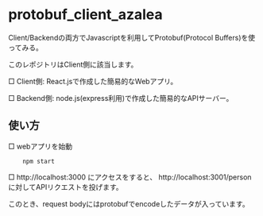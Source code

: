 # protobuf_client_azalea

Client/Backendの両方でJavascriptを利用してProtobuf(Protocol Buffers)を使ってみる。

このレポジトリはClient側に該当します。

□ Client側: React.jsで作成した簡易的なWebアプリ。

□ Backend側: node.js(express利用)で作成した簡易的なAPIサーバー。


## 使い方
□ webアプリを始動
```
    npm start
```

□ http://localhost:3000 にアクセスをすると、 http://localhost:3001/person に対してAPIリクエストを投げます。

このとき、request bodyにはprotobufでencodeしたデータが入っています。